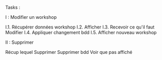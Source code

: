 Tasks :

I : Modifier un workshop

I.1. Récupérer données workshop
I.2. Afficher
I.3. Recevoir ce qu'il faut Modifier
I.4. Appliquer changement bdd
I.5. Afficher nouveau workshop

II : Supprimer

Récup lequel Supprimer
Supprimer bdd
Voir que pas affiché